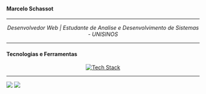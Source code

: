 #### Marcelo Schassot

---
<p align="center">
  <i>Desenvolvedor Web | Estudante de Analise e Desenvolvimento de Sistemas - UNISINOS</i>
</p>

---

#### Tecnologias e Ferramentas 

<p align="center">
  <a href="https://skillicons.dev">
    <img src="https://skillicons.dev/icons?i=html,css,javascript,git,github,linux" alt="Tech Stack"/>
  </a>
</p>

---
<div>
  <a href="https://www.linkedin.com/in/marcelo-c-schassot-angst-68ba00163/" target="_blank"><img src="https://img.shields.io/badge/LinkedIn-0077B5?style=for-the-badge&logo=linkedin&logoColor=white" target="_blank"></a>
  <a href="https://steamcommunity.com/profiles/76561198216974044/" target="_blank"><img src="https://img.shields.io/badge/Steam-000000?style=for-the-badge&logo=steam&logoColor=white" target="_blank"></a>
</div>



